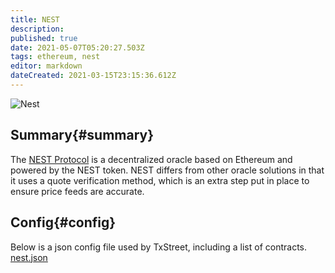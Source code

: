 ```yaml
---
title: NEST
description: 
published: true
date: 2021-05-07T05:20:27.503Z
tags: ethereum, nest
editor: markdown
dateCreated: 2021-03-15T23:15:36.612Z
---
```


![Nest](https://txstreet.com/static/img/singles/house_logos/nest.png)

## Summary{#summary}

The [NEST Protocol](https://nestprotocol.org/en/) is a decentralized oracle based on Ethereum and powered by the NEST token. NEST differs from other oracle solutions in that it uses a quote verification method, which is an extra step put in place to ensure price feeds are accurate.

## Config{#config}

Below is a json config file used by TxStreet, including a list of contracts.
[nest.json](/ethereum/houses/nest.json)